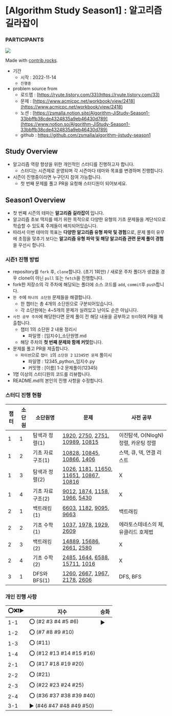 # [Algorithm Study Season1] : 알고리즘 길라잡이
### PARTICIPANTS
<a href="https://github.com/zsmalla/algorithm-jistudy-season1/graphs/contributors">
  <img src="https://contrib.rocks/image?repo=zsmalla/algorithm-jistudy-season1" />
</a>

Made with [contrib.rocks](https://contrib.rocks).

- 기간
    - 시작 : 2022-11-14
    - `진행중`
- problem source from
    - 로드맵 : [https://ryute.tistory.com/33](https://ryute.tistory.com/33)
    - 문제  : [https://www.acmicpc.net/workbook/view/2418](https://www.acmicpc.net/workbook/view/2418)
    - 노션 : [https://zsmalla.notion.site/Algorithm-JiStudy-Season1-33bbffb38cde4324835a9eb46430d789](https://www.notion.so/Algorithm-JiStudy-Season1-33bbffb38cde4324835a9eb46430d789)
    - github : https://github.com/zsmalla/algorithm-jistudy-season1

## Study Overview

- 알고리즘 역량 향샹을 위한 개인적인 스터디를 진행하고자 합니다.
    - 스터디는 시즌제로 운영되며 각 시즌마다 테마와 목표를 변경하며 진행합니다.
- 시즌이 진행중이라면 누구던지 참여 가능합니다.
    - 첫 번째 문제를 풀고 PR을 요청해 스터디원이 되어보세요.

## Season1 Overview

- 첫 번째 시즌의 테마는 **알고리즘 길라잡이** 입니다.
- 알고리즘 초보 딱지를 떼기 위한 목적으로 다양한 유형의 기초 문제들을 계단식으로 학습할 수 있도록 주제들이 배치되어있습니다.
- 따라서 이번 테마의 목표는 **다양한 알고리즘 유형 파악 및 경험**으로, 문제 풀이 유무에 초점을 맞추기 보다는 **알고리즘 유형 파악 및 해당 알고리즘 관련 문제 풀이 경험**을 우선시 합니다.

### 시즌1 진행 방법

- repository를 `fork` 후, `clone`합니다. (초기 1회만) / 새로운 주차 폴더가 생겼을 경우 clone이 아닌 `pull` 또는 `fetch`을 진행합니다.
- fork한 저장소의 각 주차에 해당되는 폴더에 소스 코드를 `add`, `commit`후 `push`합니다.
- `한 주`에 `하나의 소단원` 문제들을 해결합니다.
    - 한 챕터는 총 4개의 소단원으로 구분되어있습니다.
    - 각 소단원에는 4~5개의 문제가 실려있고 난이도 순은 아닙니다.
- `사전 공부 주차`에 해당한다면 문제 풀이 전 해당 내용을 공부하고 `정리`하여 PR을 제출합니다.
    - 챕터 1의 소단원 2 내용 정리시
        - 파일명 : [임지수]_소단원명.md
    - 해당 주차의 **첫 번째 문제와 함께 커밋**합니다.
- 문제를 풀고 PR을 제출합니다.
    - `파이썬`으로 `챕터 1`의 `소단원 2` `12345번 문제` 풀이시
        - 파일명 : 12345_python_임지수.py
        - 커밋명 : [이름] 1-2 문제풀이(12345)
- 1명 이상의 스터디원의 코드를 리뷰합니다.
- README.md의 본인의 진행 사항을 수정합니다.
### 스터디 진행 현황

| 챕터 | 소단원 | 소단원명 | 문제                                                                                                                                                                                                                                                                                         | 사전 공부 |
| --- | --- | --- |--------------------------------------------------------------------------------------------------------------------------------------------------------------------------------------------------------------------------------------------------------------------------------------------| --- |
| 1 | 1 | 탐색과 정렬(1) | [1920](https://www.acmicpc.net/problem/1920), [2750](https://www.acmicpc.net/problem/2750), [2751](https://www.acmicpc.net/problem/2751), [10989](https://www.acmicpc.net/problem/10989), [10815](https://www.acmicpc.net/problem/10815)                                                   | 이진탐색, O(NlogN)정렬, 카운팅 정렬 |
| 1 | 2 | 기초 자료구조(1) | [10828](https://www.acmicpc.net/problem/10828), [10845](https://www.acmicpc.net/problem/10845), [10866](https://www.acmicpc.net/problem/10866), [1406](https://www.acmicpc.net/problem/1406)                                                                                               | 스택, 큐, 덱, 연결 리스트 |
| 1 | 3 | 탐색과 정렬(2) | [1026](https://www.acmicpc.net/problem/1026), [1181](https://www.acmicpc.net/problem/1181), [11650](https://www.acmicpc.net/problem/11650), [11651](https://www.acmicpc.net/problem/11651), [10867](https://www.acmicpc.net/problem/10867), [10816](https://www.acmicpc.net/problem/10816) | X |
| 1 | 4 | 기초 자료구조(2) | [9012](https://www.acmicpc.net/problem/9012), [1874](https://www.acmicpc.net/problem/1874), [1158](https://www.acmicpc.net/problem/1158), [1966](https://www.acmicpc.net/problem/1966), [5430](https://www.acmicpc.net/problem/5430)                                                       | X |
| 2 | 1 | 백트래킹(1) | [6603](https://www.acmicpc.net/problem/6603), [1182](https://www.acmicpc.net/problem/1182), [9095](https://www.acmicpc.net/problem/9095), [9663](https://www.acmicpc.net/problem/9663)                                                                                                     | 백트래킹 |
| 2 | 2 | 기초 수학(1) | [1037](https://www.acmicpc.net/problem/1037), [1978](https://www.acmicpc.net/problem/1978), [1929](https://www.acmicpc.net/problem/1929), [2609](https://www.acmicpc.net/problem/2609)                                                                                                     | 에라토스테네스의 체, 유클리드 호제법 |
| 2 | 3 | 백트래킹(2) | [14889](https://www.acmicpc.net/problem/14889), [15686](https://www.acmicpc.net/problem/15686), [2661](https://www.acmicpc.net/problem/2661), [2580](https://www.acmicpc.net/problem/2580)                                                                                                 | X |
| 2 | 4 | 기초 수학(2) | [2485](https://www.acmicpc.net/problem/2485), [1644](https://www.acmicpc.net/problem/1644), [6588](https://www.acmicpc.net/problem/6588), [15711](https://www.acmicpc.net/problem/15711), [1016](https://www.acmicpc.net/problem/1016)                                                     | X |
| 3 | 1 | DFS와 BFS(1) | [1260](https://www.acmicpc.net/problem/1260), [2667](https://www.acmicpc.net/problem/2667), [1967](https://www.acmicpc.net/problem/1967), [2178](https://www.acmicpc.net/problem/2178), [2606](https://www.acmicpc.net/problem/2606) | DFS, BFS |
### 개인 진행 사항

| ⭕❌❗▶️ | 지수 | 승화 |
| --- | --- | --- |
| 1-1 | ⭕ (#2 #3 #4 #5 #6) | ▶️ |
| 1-2 | ⭕ (#7 #8 #9 #10) |  |
| 1-3 | ⭕ (#11) |  |
| 1-4 | ⭕ (#12 #13 #14 #15 #16) |  |
| 2-1 | ⭕ (#17 #18 #19 #20) |  |
| 2-2 | ⭕ (#21) |  |
| 2-3 | ⭕ (#22 #23 #24 #25) |  |
| 2-4 | ⭕ (#36 #37 #38 #39 #40) |  |
| 3-1 | ▶️ (#46 #47 #48 #49 #50) |  |